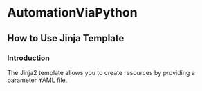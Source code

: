 # AutomationViaPython
## How to Use Jinja Template
### Introduction
The Jinja2 template allows you to create resources by providing a parameter YAML file.

